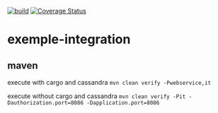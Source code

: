 [![build](https://github.com/doudouchat/exemple-integration/workflows/build/badge.svg)](https://github.com/doudouchat/exemple-integration/actions)
[![Coverage Status](https://coveralls.io/repos/github/doudouchat/exemple-integration/badge.svg?branch=master)](https://coveralls.io/github/doudouchat/exemple-integration?branch=master)

# exemple-integration

## maven

<p>execute with cargo and cassandra <code>mvn clean verify -Pwebservice,it</code></p>

<p>execute without cargo and cassandra <code>mvn clean verify -Pit -Dauthorization.port=8086 -Dapplication.port=8086</code></p>